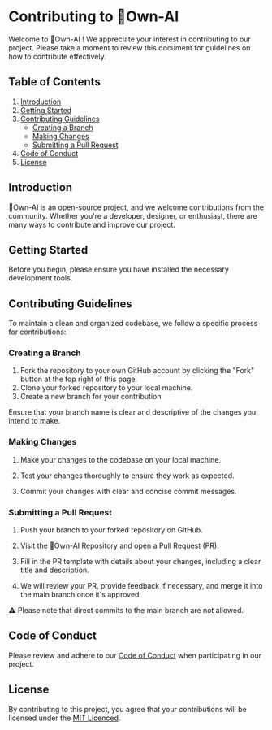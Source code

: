 # Contributing to 🤖Own-AI

Welcome to 🤖Own-AI ! We appreciate your interest in contributing to our project. Please take a moment to review this document for guidelines on how to contribute effectively.

## Table of Contents

1. [Introduction](#introduction)
2. [Getting Started](#getting-started)
3. [Contributing Guidelines](#contributing-guidelines)
    - [Creating a Branch](#creating-a-branch)
    - [Making Changes](#making-changes)
    - [Submitting a Pull Request](#submitting-a-pull-request)
4. [Code of Conduct](#code-of-conduct)
5. [License](#license)

## Introduction

🤖Own-AI is an open-source project, and we welcome contributions from the community. Whether you're a developer, designer, or enthusiast, there are many ways to contribute and improve our project.

## Getting Started

Before you begin, please ensure you have installed the necessary development tools.

## Contributing Guidelines

To maintain a clean and organized codebase, we follow a specific process for contributions:

### Creating a Branch

1. Fork the repository to your own GitHub account by clicking the "Fork" button at the top right of this page.
2. Clone your forked repository to your local machine.
3. Create a new branch for your contribution

Ensure that your branch name is clear and descriptive of the changes you intend to make.

### Making Changes

1. Make your changes to the codebase on your local machine.

2. Test your changes thoroughly to ensure they work as expected.

3. Commit your changes with clear and concise commit messages.

### Submitting a Pull Request

1. Push your branch to your forked repository on GitHub.

2. Visit the 🤖Own-AI Repository and open a Pull Request (PR).

3. Fill in the PR template with details about your changes, including a clear title and description.

4. We will review your PR, provide feedback if necessary, and merge it into the main branch once it's approved.

⚠️ Please note that direct commits to the main branch are not allowed.

## Code of Conduct

Please review and adhere to our [Code of Conduct](https://github.com/sujal-goswami/Own-AI/blob/main/CODE_OF_CONDUCT.md) when participating in our project.

## License

By contributing to this project, you agree that your contributions will be licensed under the [MIT Licenced](https://github.com/sujal-goswami/Own-AI/blob/main/LICENSE).
